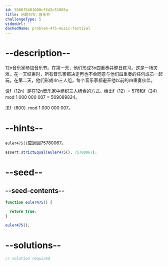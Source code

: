 ```yaml
---
id: 5900f5481000cf542c51005a
title: 问题475：音乐节
challengeType: 5
videoUrl: ''
dashedName: problem-475-music-festival
---
```


# --description--

12n音乐家参加音乐节。在第一天，他们形成3n四重奏并整日练习。这是一场灾难。在一天结束时，所有音乐家都决定再也不会同意与他们四重奏的任何成员一起玩。在第二天，他们形成4n三人组，每个音乐家都避开他以前的四重奏伙伴。

设f（12n）是在12n音乐家中组织三人组合的方式。给出f（12）= 576和f（24）mod 1 000 000 007 = 509089824。

求f（600）mod 1 000 000 007。

# --hints--

`euler475()`应返回75780067。

```js
assert.strictEqual(euler475(), 75780067);
```

# --seed--

## --seed-contents--

```js
function euler475() {

  return true;
}

euler475();
```

# --solutions--

```js
// solution required
```

